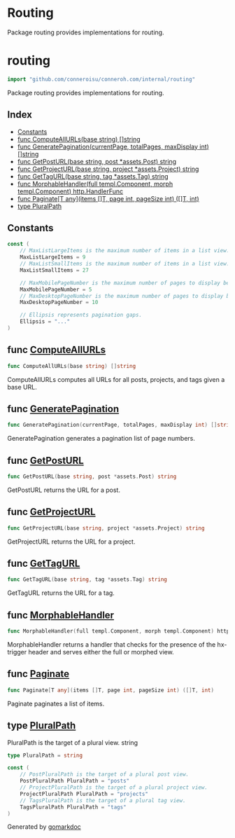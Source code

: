 # Routing

Package routing provides implementations for routing.

<!-- gomarkdoc:embed:start -->

<!-- Code generated by gomarkdoc. DO NOT EDIT -->

# routing

```go
import "github.com/conneroisu/conneroh.com/internal/routing"
```

Package routing provides implementations for routing.

## Index

- [Constants](<#constants>)
- [func ComputeAllURLs\(base string\) \[\]string](<#ComputeAllURLs>)
- [func GeneratePagination\(currentPage, totalPages, maxDisplay int\) \[\]string](<#GeneratePagination>)
- [func GetPostURL\(base string, post \*assets.Post\) string](<#GetPostURL>)
- [func GetProjectURL\(base string, project \*assets.Project\) string](<#GetProjectURL>)
- [func GetTagURL\(base string, tag \*assets.Tag\) string](<#GetTagURL>)
- [func MorphableHandler\(full templ.Component, morph templ.Component\) http.HandlerFunc](<#MorphableHandler>)
- [func Paginate\[T any\]\(items \[\]T, page int, pageSize int\) \(\[\]T, int\)](<#Paginate>)
- [type PluralPath](<#PluralPath>)


## Constants

<a name="MaxListLargeItems"></a>

```go
const (
    // MaxListLargeItems is the maximum number of items in a list view.
    MaxListLargeItems = 9
    // MaxListSmallItems is the maximum number of items in a list view.
    MaxListSmallItems = 27

    // MaxMobilePageNumber is the maximum number of pages to display before ... is shown.
    MaxMobilePageNumber = 5
    // MaxDesktopPageNumber is the maximum number of pages to display before ... is shown.
    MaxDesktopPageNumber = 10

    // Ellipsis represents pagination gaps.
    Ellipsis = "..."
)
```

<a name="ComputeAllURLs"></a>
## func [ComputeAllURLs](<https://github.com/conneroisu/conneroh.com/blob/main/internal/routing/urls.go#L10>)

```go
func ComputeAllURLs(base string) []string
```

ComputeAllURLs computes all URLs for all posts, projects, and tags given a base URL.

<a name="GeneratePagination"></a>
## func [GeneratePagination](<https://github.com/conneroisu/conneroh.com/blob/main/internal/routing/pagination.go#L47>)

```go
func GeneratePagination(currentPage, totalPages, maxDisplay int) []string
```

GeneratePagination generates a pagination list of page numbers.

<a name="GetPostURL"></a>
## func [GetPostURL](<https://github.com/conneroisu/conneroh.com/blob/main/internal/routing/targets.go#L23>)

```go
func GetPostURL(base string, post *assets.Post) string
```

GetPostURL returns the URL for a post.

<a name="GetProjectURL"></a>
## func [GetProjectURL](<https://github.com/conneroisu/conneroh.com/blob/main/internal/routing/targets.go#L28>)

```go
func GetProjectURL(base string, project *assets.Project) string
```

GetProjectURL returns the URL for a project.

<a name="GetTagURL"></a>
## func [GetTagURL](<https://github.com/conneroisu/conneroh.com/blob/main/internal/routing/targets.go#L33>)

```go
func GetTagURL(base string, tag *assets.Tag) string
```

GetTagURL returns the URL for a tag.

<a name="MorphableHandler"></a>
## func [MorphableHandler](<https://github.com/conneroisu/conneroh.com/blob/main/internal/routing/handlers.go#L12-L15>)

```go
func MorphableHandler(full templ.Component, morph templ.Component) http.HandlerFunc
```

MorphableHandler returns a handler that checks for the presence of the hx\-trigger header and serves either the full or morphed view.

<a name="Paginate"></a>
## func [Paginate](<https://github.com/conneroisu/conneroh.com/blob/main/internal/routing/pagination.go#L23-L27>)

```go
func Paginate[T any](items []T, page int, pageSize int) ([]T, int)
```

Paginate paginates a list of items.

<a name="PluralPath"></a>
## type [PluralPath](<https://github.com/conneroisu/conneroh.com/blob/main/internal/routing/targets.go#L11>)

PluralPath is the target of a plural view. string

```go
type PluralPath = string
```

<a name="PostPluralPath"></a>

```go
const (
    // PostPluralPath is the target of a plural post view.
    PostPluralPath PluralPath = "posts"
    // ProjectPluralPath is the target of a plural project view.
    ProjectPluralPath PluralPath = "projects"
    // TagsPluralPath is the target of a plural tag view.
    TagsPluralPath PluralPath = "tags"
)
```

Generated by [gomarkdoc](<https://github.com/princjef/gomarkdoc>)


<!-- gomarkdoc:embed:end -->
